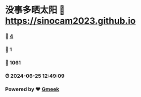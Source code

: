 # 没事多晒太阳 :link: https://sinocam2023.github.io 
### :page_facing_up: [4](https://sinocam2023.github.io/tag.html) 
### :speech_balloon: 1 
### :hibiscus: 1061 
### :alarm_clock: 2024-06-25 12:49:09 
### Powered by :heart: [Gmeek](https://github.com/Meekdai/Gmeek)

